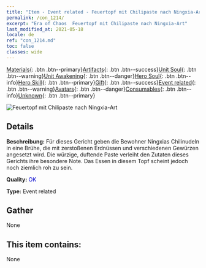 ```yaml
---
title: "Item - Event related - Feuertopf mit Chilipaste nach Ningxia-Art"
permalink: /con_1214/
excerpt: "Era of Chaos  Feuertopf mit Chilipaste nach Ningxia-Art"
last_modified_at: 2021-05-18
locale: de
ref: "con_1214.md"
toc: false
classes: wide
---
```

 [Materials](/ItemsDE/){: .btn .btn--primary}[Artifacts](/ItemsDE/Artifacts/){: .btn .btn--success}[Unit Soul](/ItemsDE/UnitSoul/){: .btn .btn--warning}[Unit Awakening](/ItemsDE/UnitAwakening/){: .btn .btn--danger}[Hero Soul](/ItemsDE/HeroSoul/){: .btn .btn--info}[Hero Skill](/ItemsDE/HeroSkill/){: .btn .btn--primary}[Gift](/ItemsDE/Gift/){: .btn .btn--success}[Event related](/ItemsDE/Events/){: .btn .btn--warning}[Avatars](/ItemsDE/Avatars/){: .btn .btn--danger}[Consumables](/ItemsDE/Consumables/){: .btn .btn--info}[Unknown](/ItemsDE/Unknown/){: .btn .btn--primary}

 ![Feuertopf mit Chilipaste nach Ningxia-Art](/images/t/i_81522221.png)

## Details
 **Beschreibung:** Für dieses Gericht geben die Bewohner Ningxias Chilinudeln in eine Brühe, die mit zerstoßenen Erdnüssen und verschiedenen Gewürzen angesetzt wird. Die würzige, duftende Paste verleiht den Zutaten dieses Gerichts ihre besondere Note. Das Essen in diesem Topf scheint jedoch noch ziemlich roh zu sein.

 **Quality:** <span style="color: #0000CD">OK</span>

 **Type:** Event related

## Gather

  None

## This item contains:

  None

